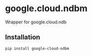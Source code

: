 # google.cloud.ndbm

Wrapper for google.cloud.ndb

## Installation

```bash
pip install google-cloud-ndbm
```
